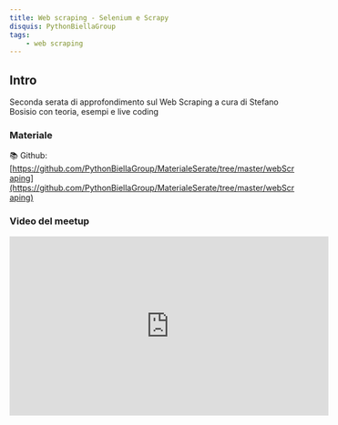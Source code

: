```yaml
---
title: Web scraping - Selenium e Scrapy
disquis: PythonBiellaGroup
tags:
    - web scraping
---
```


## Intro

Seconda serata di approfondimento sul Web Scraping a cura di Stefano Bosisio con teoria, esempi e live coding

### Materiale

📚 Github:
[https://github.com/PythonBiellaGroup/MaterialeSerate/tree/master/webScraping](https://github.com/PythonBiellaGroup/MaterialeSerate/tree/master/webScraping)

### Video del meetup
<iframe width="560" height="315" src="https://www.youtube.com/embed/sANXPEr5DZQ" title="YouTube video player" frameborder="0" allow="accelerometer; autoplay; clipboard-write; encrypted-media; gyroscope; picture-in-picture; web-share" allowfullscreen></iframe>